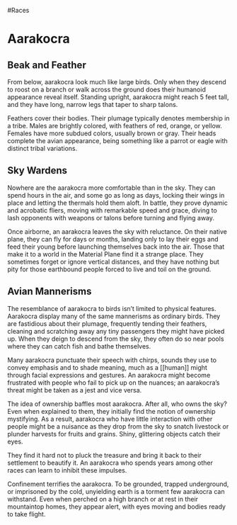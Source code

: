 #Races
# Aarakocra
## Beak and Feather
From below, aarakocra look much like large birds. Only when they descend to roost on a branch or walk across the ground does their humanoid appearance reveal itself. Standing upright, aarakocra might reach 5 feet tall, and they have long, narrow legs that taper to sharp talons.

Feathers cover their bodies. Their plumage typically denotes membership in a tribe. Males are brightly colored, with feathers of red, orange, or yellow. Females have more subdued colors, usually brown or gray. Their heads complete the avian appearance, being something like a parrot or eagle with distinct tribal variations.

## Sky Wardens
Nowhere are the aarakocra more comfortable than in the sky. They can spend hours in the air, and some go as long as days, locking their wings in place and letting the thermals hold them aloft. In battle, they prove dynamic and acrobatic fliers, moving with remarkable speed and grace, diving to lash opponents with weapons or talons before turning and flying away.

Once airborne, an aarakocra leaves the sky with reluctance. On their native plane, they can fly for days or months, landing only to lay their eggs and feed their young before launching themselves back into the air. Those that make it to a world in the Material Plane find it a strange place. They sometimes forget or ignore vertical distances, and they have nothing but pity for those earthbound people forced to live and toil on the ground.

## Avian Mannerisms
The resemblance of aarakocra to birds isn’t limited to physical features. Aarakocra display many of the same mannerisms as ordinary birds. They are fastidious about their plumage, frequently tending their feathers, cleaning and scratching away any tiny passengers they might have picked up. When they deign to descend from the sky, they often do so near pools where they can catch fish and bathe themselves.

Many aarakocra punctuate their speech with chirps, sounds they use to convey emphasis and to shade meaning, much as a [[human]] might through facial expressions and gestures. An aarakocra might become frustrated with people who fail to pick up on the nuances; an aarakocra’s threat might be taken as a jest and vice versa.

The idea of ownership baffles most aarakocra. After all, who owns the sky? Even when explained to them, they initially find the notion of ownership mystifying. As a result, aarakocra who have little interaction with other people might be a nuisance as they drop from the sky to snatch livestock or plunder harvests for fruits and grains. Shiny, glittering objects catch their eyes.

They find it hard not to pluck the treasure and bring it back to their settlement to beautify it. An aarakocra who spends years among other races can learn to inhibit these impulses.

Confinement terrifies the aarakocra. To be grounded, trapped underground, or imprisoned by the cold, unyielding earth is a torment few aarakocra can withstand. Even when perched on a high branch or at rest in their mountaintop homes, they appear alert, with eyes moving and bodies ready to take flight.